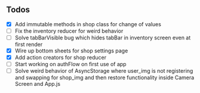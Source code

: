 ## Todos 
- [x] Add immutable methods in shop class for change of values
- [ ] Fix the inventory reducer for weird behavior
- [ ] Solve tabBarVisible bug which hides tabBar in inventory screen even at first render
- [x] Wire up bottom sheets for shop settings page
- [x] Add action creators for shop reducer
- [ ] Start working on authFlow on first use of app 
- [ ] Solve weird behavior of AsyncStorage where user_img is not registering and swapping for shop_img and then restore functionality inside Camera Screen and App.js
